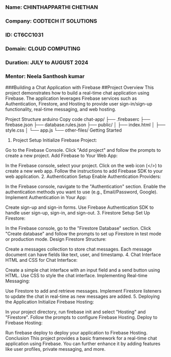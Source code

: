 ### **Name:** CHINTHAPPARTHI CHETHAN
### **Company:** CODTECH IT SOLUTIONS
### **ID:** CT6CC1031
### **Domain:** CLOUD COMPUTING
### **Duration:** JULY to AUGUST 2024
### **Mentor:** Neela Santhosh kumar

###Building a Chat Application with Firebase
##Project Overview
This project demonstrates how to build a real-time chat application using Firebase. The application leverages Firebase services such as Authentication, Firestore, and Hosting to provide user sign-in/sign-up functionality, real-time messaging, and web hosting.

Project Structure
arduino
Copy code
chat-app/
├── .firebaserc
├── firebase.json
├── database.rules.json
├── public/
│   ├── index.html
│   ├── style.css
│   └── app.js
└── other-files/
Getting Started
1. Project Setup
Initialize Firebase Project:

Go to the Firebase Console.
Click "Add project" and follow the prompts to create a new project.
Add Firebase to Your Web App:

In the Firebase console, select your project.
Click on the web icon (</>) to create a new web app.
Follow the instructions to add Firebase SDK to your web application.
2. Authentication Setup
Enable Authentication Providers:

In the Firebase console, navigate to the "Authentication" section.
Enable the authentication methods you want to use (e.g., Email/Password, Google).
Implement Authentication in Your App:

Create sign-up and sign-in forms.
Use Firebase Authentication SDK to handle user sign-up, sign-in, and sign-out.
3. Firestore Setup
Set Up Firestore:

In the Firebase console, go to the "Firestore Database" section.
Click "Create database" and follow the prompts to set up Firestore in test mode or production mode.
Design Firestore Structure:

Create a messages collection to store chat messages.
Each message document can have fields like text, user, and timestamp.
4. Chat Interface
HTML and CSS for Chat Interface:

Create a simple chat interface with an input field and a send button using HTML.
Use CSS to style the chat interface.
Implementing Real-time Messaging:

Use Firestore to add and retrieve messages.
Implement Firestore listeners to update the chat in real-time as new messages are added.
5. Deploying the Application
Initialize Firebase Hosting:

In your project directory, run firebase init and select "Hosting" and "Firestore".
Follow the prompts to configure Firebase Hosting.
Deploy to Firebase Hosting:

Run firebase deploy to deploy your application to Firebase Hosting.
Conclusion
This project provides a basic framework for a real-time chat application using Firebase. You can further enhance it by adding features like user profiles, private messaging, and more.






